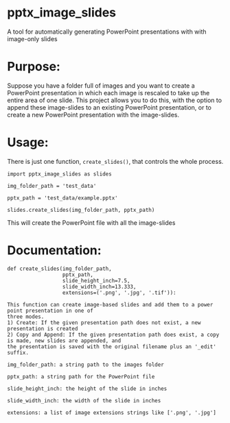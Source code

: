 # pptx_image_slides
A tool for automatically generating PowerPoint presentations with with image-only slides

# Purpose:
Suppose you have a folder full of images and you want to create a PowerPoint presentation in which each image is rescaled to take up the entire area of one slide. 
This project allows you to do this, with the option to append these image-slides to an existing PowerPoint presentation, or to create a new PowerPoint presentation with the image-slides.


# Usage:
There is just one function, `create_slides()`, that controls the whole process.

```
import pptx_image_slides as slides

img_folder_path = 'test_data'

pptx_path = 'test_data/example.pptx'

slides.create_slides(img_folder_path, pptx_path)
```

This will create the PowerPoint file with all the image-slides

# Documentation:
```
def create_slides(img_folder_path,
                  pptx_path, 
                  slide_height_inch=7.5, 
                  slide_width_inch=13.333,
                  extensions=('.png', '.jpg', '.tif')):

This function can create image-based slides and add them to a power point presentation in one of
three modes.
1) Create: If the given presentation path does not exist, a new presentation is created
2) Copy and Append: If the given presentation path does exist, a copy is made, new slides are appended, and
the presentation is saved with the original filename plus an '_edit' suffix.

img_folder_path: a string path to the images folder

pptx_path: a string path for the PowerPoint file

slide_height_inch: the height of the slide in inches

slide_width_inch: the width of the slide in inches

extensions: a list of image extensions strings like ['.png', '.jpg']
```
